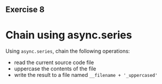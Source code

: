 ## Exercise 8

# Chain using async.series

Using `async.series`, chain the following operations:

* read the current source code file
* uppercase the contents of the file
* write the result to a file named `__filename + '_uppercased'`